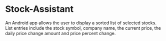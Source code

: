 # Stock-Assistant
An Android app allows the user to display a sorted list of selected stocks. List entries include the stock symbol, company name, the current price, the daily price change amount and price percent change.
